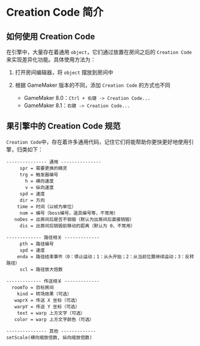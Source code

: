# Creation Code 简介

## 如何使用 Creation Code

在引擎中，大量存在着通用 `object`，它们通过放置在房间之后的 `Creation Code` 来实现差异化功能。具体使用方法为：

1.  打开房间编辑器，将 `object` 摆放到房间中

2.  根据 GameMaker 版本的不同，添加 `Creation Code` 的方式也不同

    * GameMaker 8.0：`Ctrl + 右键 -> Creation Code...`
    * GameMaker 8.1：`右键 -> Creation Code...`

## 果引擎中的 Creation Code 规范

`Creation Code`中，存在着许多通用代码，记住它们将能帮助你更快更好地使用引擎，归类如下：

```gml
--------------- 通用 ---------------
     spr = 需要更换的精灵
     trg = 触发器编号
       h = 横向速度
       v = 纵向速度
     spd = 速度
     dir = 方向
    time = 时间（以帧为单位）
     num = 编号（boss编号，道具编号等，不常用）
   noDes = 出房间后是否不销毁（默认为出房间后直接销毁）
     dis = 出房间后销毁前移动的距离（默认为 0，不常用）

------------- 路径相关 -------------
     pth = 路径编号
     spd = 速度
    enda = 路径结束事件（0：停止运动；1：从头开始；2：从当前位置继续运动；3：反转路径）
     scl = 路径放大倍数

------------- 传送相关 -------------
  roomTo = 目标房间
    kind = 转场效果（可选）
   waprX = 传送 X 坐标（可选）
   warpY = 传送 Y 坐标（可选）
    text = warp 上方文字（可选）
   color = warp 上方文字颜色（可选）

--------------- 其他 -------------
setScale(横向缩放倍数, 纵向缩放倍数)
```
